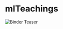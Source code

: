 # mlTeachings

[![Binder](http://mybinder.org/badge.svg)](http://beta.mybinder.org/v2/gh/fabiocolombo/mlTeachings/master?filepath=lessons/one/0_teaser.ipynb?urlpath=tree) Teaser
